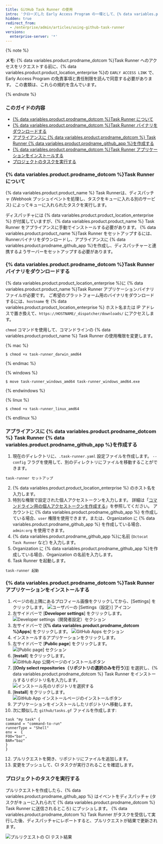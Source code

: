 ```yaml
---
title: GitHub Task Runner の使用
intro: 'クローズした Early Access Program の一環として、{% data variables.product.prodname_dotcom %} Task Runner を CI/CD が統合されたシステムとして使用することができます。 {% data variables.product.product_name %} Task Runner を使用すると、リポジトリ内の設定ファイルを基づいて、{% data variables.product.prodname_github_app %} からのコードを自動的にビルド、テスト、およびデプロイすることができます。'
hidden: true
redirect_from:
  - /enterprise/admin/articles/using-github-task-runner
versions:
  enterprise-server: '*'
---
```



{% note %}

**メモ:** {% data variables.product.prodname_dotcom %}Task Runner へのアクセスをリクエストする前に、{% data variables.product.product_location_enterprise %}の `EARLY ACCESS LINK` で、Early Access Program の免責事項と責任制限を読んで同意する必要があります。 この書類は、これらの規約を含んでいます。

{% endnote %}

### このガイドの内容
- [{% data variables.product.prodname_dotcom %}Task Runner について](#about-github-task-runner)
- [{% data variables.product.prodname_dotcom %}Task Runner バイナリをダウンロードする](#downloading-the-github-task-runner-binary)
- [アプライアンスに {% data variables.product.prodname_dotcom %} Task Runner {% data variables.product.prodname_github_app %}を作成する](#creating-the-github-task-runner-github-app-on-your-appliance)
- [{% data variables.product.prodname_dotcom %}Task Runner アプリケーションをインストールする](#installing-the-github-task-runner-app)
- [プロジェクトのタスクを実行する](#running-tasks-for-a-project)

### {% data variables.product.prodname_dotcom %}Task Runner について

{% data variables.product.product_name %} Task Runnerは、ディスパッチャ (Webhook プッシュイベントを処理し、タスクをキューに入れる別のサービス) によってキューに入れられたタスクを実行します。

ディスパッチャには {% data variables.product.product_location_enterprise %} が付属していますが、{% data variables.product.product_name %} Task Runner をアプライアンスに手動でインストールする必要があります。 {% data variables.product.product_name %}Task Runner をセットアップするには、Runnerバイナリをダウンロードし、アプライアンスに {% data variables.product.prodname_github_app %}を作成し、ディスパッチャーと連携するようサーバーをセットアップする必要があります。

### {% data variables.product.prodname_dotcom %}Task Runner バイナリをダウンロードする

{% data variables.product.product_location_enterprise %}に {% data variables.product.product_name %}Task Runner アプリケーションバイナリファイルが必要です。 ご希望のプラットフォーム用のバイナリをダウンロードするには、`hostname` を {% data variables.product.product_location_enterprise %} ホスト名または IP アドレスで置き換えて、`https://HOSTNAME/_dispatcher/downloads/` にアクセスします。

`chmod` コマンドを使用して、コマンドラインの {% data variables.product.product_name %} Task Runner の使用権限を変更します。

{% mac %}

```shell
$ chmod +x task-runner_darwin_amd64
```

{% endmac %}

{% windows %}

```shell
$ move task-runner_windows_amd64 task-runner_windows_amd64.exe
```

{% endwindows %}

{% linux %}

```shell
$ chmod +x task-runner_linux_amd64
```

{% endlinux %}

### アプライアンスに {% data variables.product.prodname_dotcom %} Task Runner {% data variables.product.prodname_github_app %}を作成する

1. 現在のディレクトリに、`.task-runner.yaml` 設定ファイルを作成します。 `--config` フラグを使用して、別のディレクトリにファイルを移動することができます。

```shell
task-runner セットアップ
```

2. {% data variables.product.product_location_enterprise %} のホスト名を入力します。
3. 特別な権限で設定された個人アクセストークンを入力します。 詳細は「[コマンドライン用の個人アクセストークンを作成する](/articles/creating-a-personal-access-token-for-the-command-line/)」を参照してください。 アカウントに {% data variables.product.prodname_github_app %} を作成している場合、`user` 権限を使用できます。または、Organization に {% data variables.product.prodname_github_app %} を作成している場合、`admin:org` を使用できます。
4. {% data variables.product.prodname_github_app %}に名前 (`Octocat Task Runner` など) を入力します。
5. Organization に {% data variables.product.prodname_github_app %}を作成している場合、Organization の名前を入力します。
6. Task Runner を起動します。

```shell
task-runner 起動
```

### {% data variables.product.prodname_dotcom %}Task Runner アプリケーションをインストールする

1. ページの右上隅にあるプロフィール画像をクリックしてから、[Settings] をクリックします。 ![ユーザバーの [Settings（設定）] アイコン](/assets/images/help/images/userbar-account-settings.png)
2. 左サイドバーで [**Developer settings**] をクリックします。 ![Developer settings（開発者設定）セクション](/assets/images/help/images/developer_settings.png)
3. 左サイドバーで [**{% data variables.product.prodname_dotcom %}Apps**] をクリックします。 ![GitHub Apps セクション](/assets/images/help/images/github_apps.png)
4. インストールするアプリケーションをクリックします。
5. 左サイドバーで [**Public page**] をクリックします。 ![[Public page] セクション](/assets/images/help/images/public-page-tab.png)
6. [**Install**] をクリックします。 ![GitHub App 公開ページのインストールボタン](/assets/images/help/images/install-runner-public-page.png)
7. [**[Only select repositories（リポジトリの選択のみを行う）]**] を選択し、{% data variables.product.prodname_dotcom %} Task Runner をインストールするリポジトリ名を入力します。 ![インストール先のリポジトリを選択する](/assets/images/help/images/repositories-install-task-runner.png)
8. [**Install**] をクリックします。 ![GitHub App インストールページのインストールボタン](/assets/images/help/images/install-runner-installation-page.png)
9. アプリケーションをインストールしたリポジトリへ移動します。
10. 次に類似した `github/tasks.gf` ファイルを作成します:

  ```
task "my task" {
command = "command-to-run"
runnerType = "Shell"
env =  {
  FOO="bar",
  BAR="baz"
}
}
  ```
12. プルリクエストを開き、リポジトリにファイルを追加します。
13. 変更をプッシュして、CI タスクが実行されることを確認します。

### プロジェクトのタスクを実行する

プルリクエストを作成したら、{% data variables.product.prodname_github_app %} はイベントをディスパッチャ (タスクがキューに入れられて {% data variables.product.prodname_dotcom %} Task Runner に送信されるところ) にプッシュします。 {% data variables.product.prodname_dotcom %} Task Runner がタスクを受信して実行した後、ディスパッチャにレポートすると、プルリクエストが結果で更新されます。

![プルリクエストの CI テスト結果](/assets/images/help/images/task-results.png)
